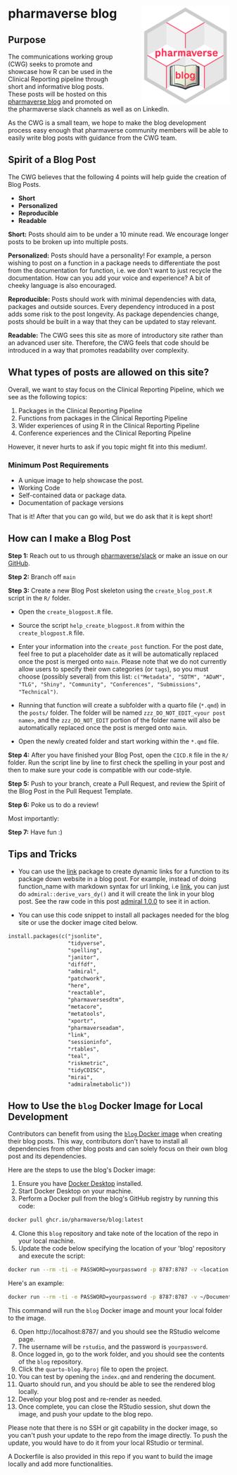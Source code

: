 # pharmaverse blog <img src="media/pharmaverseblog.png" align="right" width="200" style="margin-left:50px;"/>

## Purpose

The communications working group (CWG) seeks to promote and showcase how R can be used in the Clinical Reporting pipeline through short and informative blog posts.
These posts will be hosted on this [pharmaverse blog](https://pharmaverse.github.io/blog/) and promoted on the pharmaverse slack channels as well as on LinkedIn.

As the CWG is a small team, we hope to make the blog development process easy enough that pharmaverse community members will be able to easily write blog posts with guidance from the CWG team.

## Spirit of a Blog Post

The CWG believes that the following 4 points will help guide the creation of Blog Posts.

-   **Short**
-   **Personalized**
-   **Reproducible**
-   **Readable**

**Short:** Posts should aim to be under a 10 minute read.
We encourage longer posts to be broken up into multiple posts.

**Personalized:** Posts should have a personality!
For example, a person wishing to post on a function in a package needs to differentiate the post from the documentation for function, i.e. we don't want to just recycle the documentation.
How can you add your voice and experience?
A bit of cheeky language is also encouraged.

**Reproducible:** Posts should work with minimal dependencies with data, packages and outside sources.
Every dependency introduced in a post adds some risk to the post longevity.
As package dependencies change, posts should be built in a way that they can be updated to stay relevant.

**Readable:** The CWG sees this site as more of introductory site rather than an advanced user site.
Therefore, the CWG feels that code should be introduced in a way that promotes readability over complexity.

## What types of posts are allowed on this site?

Overall, we want to stay focus on the Clinical Reporting Pipeline, which we see as the following topics:

1)  Packages in the Clinical Reporting Pipeline
2)  Functions from packages in the Clinical Reporting Pipeline
3)  Wider experiences of using R in the Clinical Reporting Pipeline
4)  Conference experiences and the Clinical Reporting Pipeline

However, it never hurts to ask if you topic might fit into this medium!.

### Minimum Post Requirements

-   A unique image to help showcase the post.
-   Working Code
-   Self-contained data or package data.
-   Documentation of package versions

That is it!
After that you can go wild, but we do ask that it is kept short!

## How can I make a Blog Post

**Step 1:** Reach out to us through [pharmaverse/slack](https://pharmaverse.slack.com) or make an issue on our [GitHub](https://github.com/pharmaverse/blog/issues).

**Step 2:** Branch off `main`

**Step 3:** Create a new Blog Post skeleton using the `create_blog_post.R` script in the `R/` folder.

-   Open the `create_blogpost.R` file.

-   Source the script `help_create_blogpost.R` from within the `create_blogpost.R` file.

-   Enter your information into the `create_post` function. For the post date, feel free to put a placeholder date as it will be automatically replaced once the post is merged onto `main`.
    Please note that we do not currently allow users to specify their own categories (or `tags`), so you must choose (possibly  several) from this list: `c("Metadata", "SDTM", "ADaM", "TLG", "Shiny", "Community", "Conferences", "Submissions", "Technical")`.

-   Running that function will create a subfolder with a quarto file (`*.qmd`) in the `posts/` folder.
    The folder will be named `zzz_DO_NOT_EDIT_<your post name>`, and the `zzz_DO_NOT_EDIT` portion of the folder name
    will also be automatically replaced once the post is merged onto `main`.

-   Open the newly created folder and start working within the `*.qmd` file.

**Step 4:** After you have finished your Blog Post, open the `CICD.R` file in the `R/` folder.
Run the script line by line to first check the spelling in your post and then to make sure your code is compatible with our code-style.

**Step 5:** Push to your branch, create a Pull Request, and review the Spirit of the Blog Post in the Pull Request Template.

**Step 6:** Poke us to do a review!

Most importantly:

**Step 7:** Have fun :)

## Tips and Tricks

* You can use the [link](https://cran.r-project.org/web//packages//link/index.html) package to create dynamic links for a function to its package down website in a blog post.  For example,
  instead of doing function_name with markdown syntax for url linking, i.e [link](https://cran.r-project.org/web//packages//link/index.html), you can just do `admiral::derive_vars_dy()`
  and it will create the link in your blog post.  See the raw code in this post [admiral 1.0.0](https://pharmaverse.github.io/blog/posts/2023-12-18_admiral_1_0/admiral_1_0.html) to see
  it in action.

* You can use this code snippet to install all packages needed for the blog site or use the docker image cited below.
```
install.packages(c("jsonlite",
                   "tidyverse",
                   "spelling",
                   "janitor",
                   "diffdf",
                   "admiral",
                   "patchwork",
                   "here",
                   "reactable",
                   "pharmaversesdtm",
                   "metacore",
                   "metatools",
                   "xportr",
                   "pharmaverseadam",
                   "link",
                   "sessioninfo",
                   "rtables",
                   "teal",
                   "riskmetric",
                   "tidyCDISC",
                   "mirai",
                   "admiralmetabolic"))
```
## How to Use the `blog` Docker Image for Local Development

Contributors can benefit from using the [`blog` Docker image](https://github.com/pharmaverse/blog/pkgs/container/blog) when creating their blog posts.
This way, contributors don't have to install all dependencies from other blog posts and can solely focus on their own blog post and its dependencies.

Here are the steps to use the blog's Docker image:

1.  Ensure you have [Docker Desktop](https://docs.docker.com/get-docker/) installed.
2.  Start Docker Desktop on your machine.
3.  Perform a Docker pull from the blog's GitHub registry by running this code:

``` bash
docker pull ghcr.io/pharmaverse/blog:latest
```

4.  Clone this `blog` repository and take note of the location of the repo in your local machine.
5.  Update the code below specifying the location of your 'blog' repository and execute the script:

``` bash
docker run --rm -ti -e PASSWORD=yourpassword -p 8787:8787 -v <location of your blog repo>:/home/rstudio/work ghcr.io/pharmaverse/blog
```

Here's an example:

``` bash
docker run --rm -ti -e PASSWORD=yourpassword -p 8787:8787 -v ~/Documents/blog:/home/rstudio/work ghcr.io/pharmaverse/blog
```

This command will run the `blog` Docker image and mount your local folder to the image.

6.  Open http://localhost:8787/ and you should see the RStudio welcome page.
7.  The username will be `rstudio`, and the password is `yourpassword`.
8.  Once logged in, go to the work folder, and you should see the contents of the `blog` repository.
9.  Click the `quarto-blog.Rproj` file to open the project.
10. You can test by opening the `index.qmd` and rendering the document.
11. Quarto should run, and you should be able to see the rendered blog locally.
12. Develop your blog post and re-render as needed.
13. Once complete, you can close the RStudio session, shut down the image, and push your update to the blog repo.

Please note that there is no SSH or git capability in the docker image, so you can't push your update to the repo from the image directly.
To push the update, you would have to do it from your local RStudio or terminal.

A Dockerfile is also provided in this repo if you want to build the image locally and add more functionalities.
